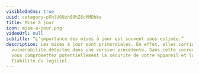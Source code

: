 ```yaml
---
visibleInCms: true
uuid: category-pXhlU6Uzh80hZ6cMMDbks
title: Mise à jour
icon: mise-a-jour.png
videoUrl: null
subtitle: “L’importance des mises à jour est souvent sous-estimée.”
description: Les mises à jour sont primordiales. En effet, elles corrigent une
  vulnérabilité détectée dans une version précédente. Sans cette correction,
  vous compromettez potentiellement la sécurité de votre appareil et la
  fiabilité du logiciel.
---
```

